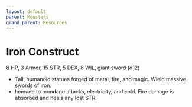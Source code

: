 ```yaml
---
layout: default
parent: Monsters
grand_parent: Resources
---
```


# Iron Construct

8 HP, 3 Armor, 15 STR, 5 DEX, 8 WIL, giant sword (d12)

- Tall, humanoid statues forged of metal, fire, and magic. Wield massive swords of iron.
- Immune to mundane attacks, electricity, and cold. Fire damage is absorbed and heals any lost STR.
